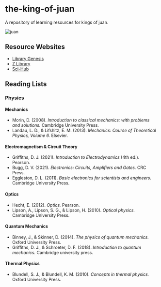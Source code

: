 # the-king-of-juan
A repository of learning resources for kings of juan.

![juan](https://user-images.githubusercontent.com/52092722/167337171-08437902-854a-4557-9e84-a69cb2ee87e6.jpg)

## Resource Websites

- [Library Genesis](https://libgen.is/)
- [Z Library](https://z-lib.org/)
- [Sci-Hub](https://sci-hub.mksa.top/)

## Reading Lists

### **Physics**

#### Mechanics

- Morin, D. (2008). *Introduction to classical mechanics: with problems and solutions.* Cambridge University Press.
- Landau, L. D., & Lifshitz, E. M. (2013). *Mechanics: Course of Theoretical Physics, Volume 6.* Elsevier.

#### Electromagnetism & Circuit Theory

- Griffiths, D. J. (2021). *Introduction to Electrodynamics* (4th ed.). Pearson.
- Bugg, D. V. (2021). *Electronics: Circuits, Amplifiers and Gates.* CRC Press.
- Eggleston, D. L. (2011). *Basic electronics for scientists and engineers.* Cambridge University Press.

#### Optics

- Hecht, E. (2012). *Optics.* Pearson.
- Lipson, A., Lipson, S. G., & Lipson, H. (2010). *Optical physics.* Cambridge University Press.

#### Quantum Mechanics

- Binney, J., & Skinner, D. (2014). *The physics of quantum mechanics.* Oxford University Press.
- Griffiths, D. J., & Schroeter, D. F. (2018). *Introduction to quantum mechanics.* Cambridge university press.

#### Thermal Physics

- Blundell, S. J., & Blundell, K. M. (2010). *Concepts in thermal physics.* Oxford University Press.
